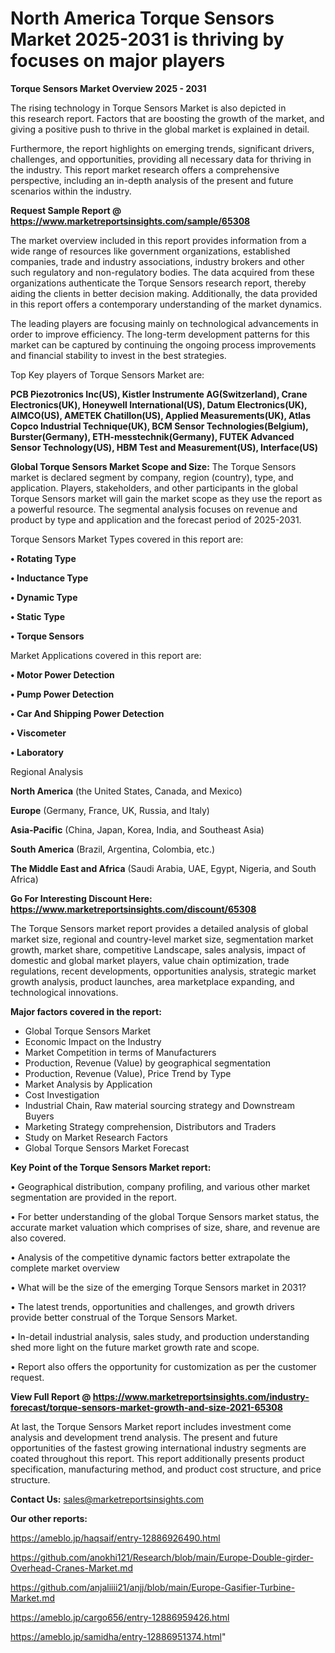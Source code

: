 # North America Torque Sensors Market 2025-2031 is thriving by focuses on major players

<Strong> Torque Sensors Market Overview 2025 - 2031</strong>

The rising technology in Torque Sensors Market is also depicted in this research report. Factors that are boosting the growth of the market, and giving a positive push to thrive in the global market is explained in detail.

Furthermore, the report highlights on emerging trends, significant drivers, challenges, and opportunities, providing all necessary data for thriving in the industry. This report market research offers a comprehensive perspective, including an in-depth analysis of the present and future scenarios within the industry.

<strong>Request Sample Report @ <a href=https://www.marketreportsinsights.com/sample/65308>https://www.marketreportsinsights.com/sample/65308</a></strong>

The market overview included in this report provides information from a wide range of resources like government organizations, established companies, trade and industry associations, industry brokers and other such regulatory and non-regulatory bodies. The data acquired from these organizations authenticate the Torque Sensors research report, thereby aiding the clients in better decision making. Additionally, the data provided in this report offers a contemporary understanding of the market dynamics.

The leading players are focusing mainly on technological advancements in order to improve efficiency. The long-term development patterns for this market can be captured by continuing the ongoing process improvements and financial stability to invest in the best strategies.

Top Key players of Torque Sensors Market are:

<strong>PCB Piezotronics Inc(US), Kistler Instrumente AG(Switzerland), Crane Electronics(UK), Honeywell International(US), Datum Electronics(UK), AIMCO(US), AMETEK Chatillon(US), Applied Measurements(UK), Atlas Copco Industrial Technique(UK), BCM Sensor Technologies(Belgium), Burster(Germany), ETH-messtechnik(Germany), FUTEK Advanced Sensor Technology(US), HBM Test and Measurement(US), Interface(US)</strong>

<strong><b>Global Torque Sensors Market Scope and Size:</b></strong>
The Torque Sensors market is declared segment by company, region (country), type, and application. Players, stakeholders, and other participants in the global Torque Sensors market will gain the market scope as they use the report as a powerful resource. The segmental analysis focuses on revenue and product by type and application and the forecast period of 2025-2031.

Torque Sensors Market Types covered in this report are:

<strong>• Rotating Type

• Inductance Type

• Dynamic Type

• Static Type

• Torque Sensors</strong>

Market Applications covered in this report are:

<strong>• Motor Power Detection

• Pump Power Detection

• Car And Shipping Power Detection

• Viscometer

• Laboratory</strong> 

Regional Analysis

<strong>North America</strong> (the United States, Canada, and Mexico)

<strong>Europe</strong> (Germany, France, UK, Russia, and Italy)

<strong>Asia-Pacific</strong> (China, Japan, Korea, India, and Southeast Asia)

<strong>South America</strong> (Brazil, Argentina, Colombia, etc.)

<strong>The Middle East and Africa</strong> (Saudi Arabia, UAE, Egypt, Nigeria, and South Africa)

<strong>Go For Interesting Discount Here: <a href=https://www.marketreportsinsights.com/discount/65308>https://www.marketreportsinsights.com/discount/65308</a></strong>

The Torque Sensors market report provides a detailed analysis of global market size, regional and country-level market size, segmentation market growth, market share, competitive Landscape, sales analysis, impact of domestic and global market players, value chain optimization, trade regulations, recent developments, opportunities analysis, strategic market growth analysis, product launches, area marketplace expanding, and technological innovations.

<strong><b>Major factors covered in the report:</b></strong>
<ul>
  <li>Global Torque Sensors Market </li>
  <li>Economic Impact on the Industry</li>
  <li>Market Competition in terms of Manufacturers</li>
  <li>Production, Revenue (Value) by geographical segmentation</li>
  <li>Production, Revenue (Value), Price Trend by Type</li>
  <li>Market Analysis by Application</li>
  <li>Cost Investigation</li>
  <li>Industrial Chain, Raw material sourcing strategy and Downstream Buyers</li>
  <li>Marketing Strategy comprehension, Distributors and Traders</li>
  <li>Study on Market Research Factors</li>
  <li>Global Torque Sensors Market Forecast</li>
</ul>

<strong><b>Key Point of the Torque Sensors Market report:</b></strong>

• Geographical distribution, company profiling, and various other market segmentation are provided in the report.

• For better understanding of the global Torque Sensors market status, the accurate market valuation which comprises of size, share, and revenue are also covered.

• Analysis of the competitive dynamic factors better extrapolate the complete market overview

• What will be the size of the emerging Torque Sensors market in 2031?

• The latest trends, opportunities and challenges, and growth drivers provide better construal of the Torque Sensors Market.

• In-detail industrial analysis, sales study, and production understanding shed more light on the future market growth rate and scope.

• Report also offers the opportunity for customization as per the customer request.

<strong><b>View Full Report @ <a href=https://www.marketreportsinsights.com/industry-forecast/torque-sensors-market-growth-and-size-2021-65308>https://www.marketreportsinsights.com/industry-forecast/torque-sensors-market-growth-and-size-2021-65308</a></b></strong>


At last, the Torque Sensors Market report includes investment come analysis and development trend analysis. The present and future opportunities of the fastest growing international industry segments are coated throughout this report. This report additionally presents product specification, manufacturing method, and product cost structure, and price structure.

<strong>Contact Us:</strong>
sales@marketreportsinsights.com

<strong>Our other reports:</strong>

<a href=https://ameblo.jp/haqsaif/entry-12886926490.html>https://ameblo.jp/haqsaif/entry-12886926490.html</a>

<a href=https://github.com/anokhi121/Research/blob/main/Europe-Double-girder-Overhead-Cranes-Market.md>https://github.com/anokhi121/Research/blob/main/Europe-Double-girder-Overhead-Cranes-Market.md</a>

<a href=https://github.com/anjaliiii21/anjj/blob/main/Europe-Gasifier-Turbine-Market.md>https://github.com/anjaliiii21/anjj/blob/main/Europe-Gasifier-Turbine-Market.md</a>

<a href=https://ameblo.jp/cargo656/entry-12886959426.html>https://ameblo.jp/cargo656/entry-12886959426.html</a>

<a href=https://ameblo.jp/samidha/entry-12886951374.html>https://ameblo.jp/samidha/entry-12886951374.html</a>"
